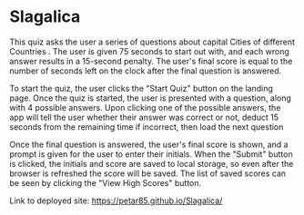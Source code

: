 # Slagalica

This quiz asks the user a series of questions about capital Cities of different Countries . 
The user is given 75 seconds to start out with, and each wrong answer results in a 15-second penalty.  The user's final score is equal to the number of seconds left on the clock after the final question is answered.

To start the quiz, the user clicks the "Start Quiz" button on the landing page. Once the quiz is started, the user is presented with a question, along with 4 possible answers.  Upon clicking one of the possible answers, the app will tell the user whether their answer was correct or not, deduct 15 seconds from the remaining time if incorrect, then load the next question

Once the final question is answered, the user's final score is shown, and a prompt is given for the user to enter their initials.  When the "Submit" button is clicked, the initials and score are saved to local storage, so even after the browser is refreshed the score will be saved.  The list of saved scores can be seen by clicking the "View High Scores" button.

Link to deployed site: https://petar85.github.io/Slagalica/

